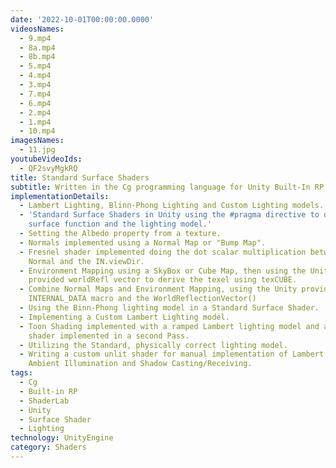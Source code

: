 ```yaml
---
date: '2022-10-01T00:00:00.0000'
videosNames:
  - 9.mp4
  - 8a.mp4
  - 8b.mp4
  - 5.mp4
  - 4.mp4
  - 3.mp4
  - 7.mp4
  - 6.mp4
  - 2.mp4
  - 1.mp4
  - 10.mp4
imagesNames:
  - 11.jpg
youtubeVideoIds:
  - QF2svyMgkRQ
title: Standard Surface Shaders
subtitle: Written in the Cg programming language for Unity Built-In RP
implementationDetails:
  - Lambert Lighting, Blinn-Phong Lighting and Custom Lighting models.
  - 'Standard Surface Shaders in Unity using the #pragma directive to define the
    surface function and the lighting model.'
  - Setting the Albedo property from a texture.
  - Normals implemented using a Normal Map or "Bump Map".
  - Fresnel shader implemented doing the dot scalar multiplication between the
    Normal and the IN.viewDir.
  - Environment Mapping using a SkyBox or Cube Map, then using the Unity
    provided worldRefl vector to derive the texel using texCUBE.
  - Combine Normal Maps and Environment Mapping, using the Unity provided
    INTERNAL_DATA macro and the WorldReflectionVector()
  - Using the Binn-Phong lighting model in a Standard Surface Shader.
  - Implementing a Custom Lambert Lighting model.
  - Toon Shading implemented with a ramped Lambert lighting model and an Outline
    shader implemented in a second Pass.
  - Utilizing the Standard, physically correct lighting model.
  - Writing a custom unlit shader for manual implementation of Lambert Lighting,
    Ambient Illumination and Shadow Casting/Receiving.
tags:
  - Cg
  - Built-in RP
  - ShaderLab
  - Unity
  - Surface Shader
  - Lighting
technology: UnityEngine
category: Shaders
---
```


